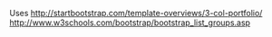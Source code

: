 Uses http://startbootstrap.com/template-overviews/3-col-portfolio/
http://www.w3schools.com/bootstrap/bootstrap_list_groups.asp